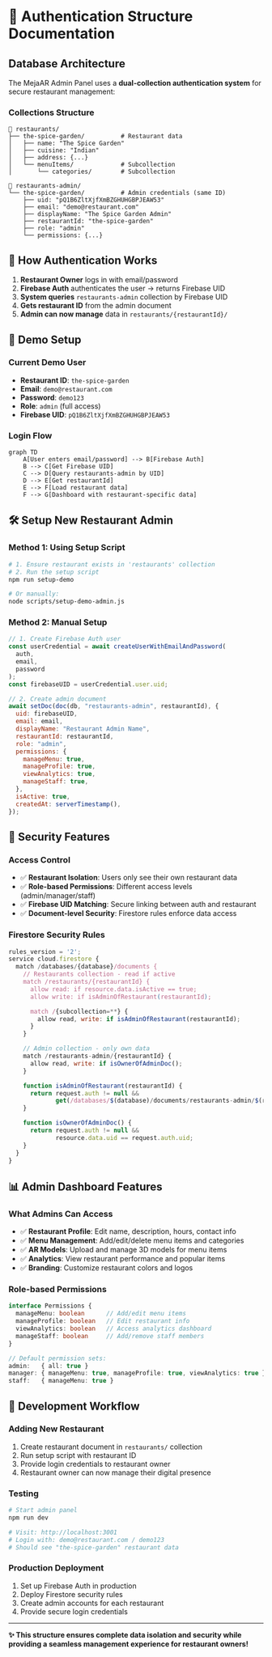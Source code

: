 # 🔐 Authentication Structure Documentation

## Database Architecture

The MejaAR Admin Panel uses a **dual-collection authentication system** for secure restaurant management:

### Collections Structure

```
📁 restaurants/
├── the-spice-garden/          # Restaurant data
│   ├── name: "The Spice Garden"
│   ├── cuisine: "Indian"
│   ├── address: {...}
│   └── menuItems/             # Subcollection
│       └── categories/        # Subcollection

📁 restaurants-admin/
└── the-spice-garden/          # Admin credentials (same ID)
    ├── uid: "pQ1B6ZltXjfXmBZGHUHGBPJEAW53"
    ├── email: "demo@restaurant.com"
    ├── displayName: "The Spice Garden Admin"
    ├── restaurantId: "the-spice-garden"
    ├── role: "admin"
    └── permissions: {...}
```

## 🔑 How Authentication Works

1. **Restaurant Owner** logs in with email/password
2. **Firebase Auth** authenticates the user → returns Firebase UID
3. **System queries** `restaurants-admin` collection by Firebase UID
4. **Gets restaurant ID** from the admin document
5. **Admin can now manage** data in `restaurants/{restaurantId}/`

## 🧪 Demo Setup

### Current Demo User

- **Restaurant ID**: `the-spice-garden`
- **Email**: `demo@restaurant.com`
- **Password**: `demo123`
- **Role**: `admin` (full access)
- **Firebase UID**: `pQ1B6ZltXjfXmBZGHUHGBPJEAW53`

### Login Flow

```mermaid
graph TD
    A[User enters email/password] --> B[Firebase Auth]
    B --> C[Get Firebase UID]
    C --> D[Query restaurants-admin by UID]
    D --> E[Get restaurantId]
    E --> F[Load restaurant data]
    F --> G[Dashboard with restaurant-specific data]
```

## 🛠️ Setup New Restaurant Admin

### Method 1: Using Setup Script

```bash
# 1. Ensure restaurant exists in 'restaurants' collection
# 2. Run the setup script
npm run setup-demo

# Or manually:
node scripts/setup-demo-admin.js
```

### Method 2: Manual Setup

```javascript
// 1. Create Firebase Auth user
const userCredential = await createUserWithEmailAndPassword(
  auth,
  email,
  password
);
const firebaseUID = userCredential.user.uid;

// 2. Create admin document
await setDoc(doc(db, "restaurants-admin", restaurantId), {
  uid: firebaseUID,
  email: email,
  displayName: "Restaurant Admin Name",
  restaurantId: restaurantId,
  role: "admin",
  permissions: {
    manageMenu: true,
    manageProfile: true,
    viewAnalytics: true,
    manageStaff: true,
  },
  isActive: true,
  createdAt: serverTimestamp(),
});
```

## 🔐 Security Features

### Access Control

- ✅ **Restaurant Isolation**: Users only see their own restaurant data
- ✅ **Role-based Permissions**: Different access levels (admin/manager/staff)
- ✅ **Firebase UID Matching**: Secure linking between auth and restaurant
- ✅ **Document-level Security**: Firestore rules enforce data access

### Firestore Security Rules

```javascript
rules_version = '2';
service cloud.firestore {
  match /databases/{database}/documents {
    // Restaurants collection - read if active
    match /restaurants/{restaurantId} {
      allow read: if resource.data.isActive == true;
      allow write: if isAdminOfRestaurant(restaurantId);

      match /{subcollection=**} {
        allow read, write: if isAdminOfRestaurant(restaurantId);
      }
    }

    // Admin collection - only own data
    match /restaurants-admin/{restaurantId} {
      allow read, write: if isOwnerOfAdminDoc();
    }

    function isAdminOfRestaurant(restaurantId) {
      return request.auth != null &&
             get(/databases/$(database)/documents/restaurants-admin/$(restaurantId)).data.uid == request.auth.uid;
    }

    function isOwnerOfAdminDoc() {
      return request.auth != null &&
             resource.data.uid == request.auth.uid;
    }
  }
}
```

## 📊 Admin Dashboard Features

### What Admins Can Access

- ✅ **Restaurant Profile**: Edit name, description, hours, contact info
- ✅ **Menu Management**: Add/edit/delete menu items and categories
- ✅ **AR Models**: Upload and manage 3D models for menu items
- ✅ **Analytics**: View restaurant performance and popular items
- ✅ **Branding**: Customize restaurant colors and logos

### Role-based Permissions

```typescript
interface Permissions {
  manageMenu: boolean      // Add/edit menu items
  manageProfile: boolean   // Edit restaurant info
  viewAnalytics: boolean   // Access analytics dashboard
  manageStaff: boolean     // Add/remove staff members
}

// Default permission sets:
admin:   { all: true }
manager: { manageMenu: true, manageProfile: true, viewAnalytics: true }
staff:   { manageMenu: true }
```

## 🚀 Development Workflow

### Adding New Restaurant

1. Create restaurant document in `restaurants/` collection
2. Run setup script with restaurant ID
3. Provide login credentials to restaurant owner
4. Restaurant owner can now manage their digital presence

### Testing

```bash
# Start admin panel
npm run dev

# Visit: http://localhost:3001
# Login with: demo@restaurant.com / demo123
# Should see "the-spice-garden" restaurant data
```

### Production Deployment

1. Set up Firebase Auth in production
2. Deploy Firestore security rules
3. Create admin accounts for each restaurant
4. Provide secure login credentials

---

**✨ This structure ensures complete data isolation and security while providing a seamless management experience for restaurant owners!**
